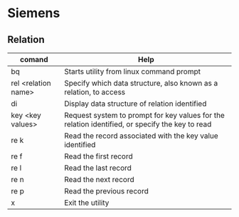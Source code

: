 # Siemens

## Relation
comand                                | Help
--------------------------------------|-----------------------------------------------
bq                                    | Starts utility from linux command prompt
rel \<relation name\>                 | Specify which data structure, also known as a relation, to access
di                                    | Display data structure of relation identified
key \<key values\>                    | Request system to prompt for key values for the relation identified, or specify the key to  read
re k                                  | Read the record associated with the key value identified
re f                                  | Read the first record
re l                                  | Read the last record
re n                                  | Read the next record
re p                                  | Read the previous record
x                                     | Exit the utility
